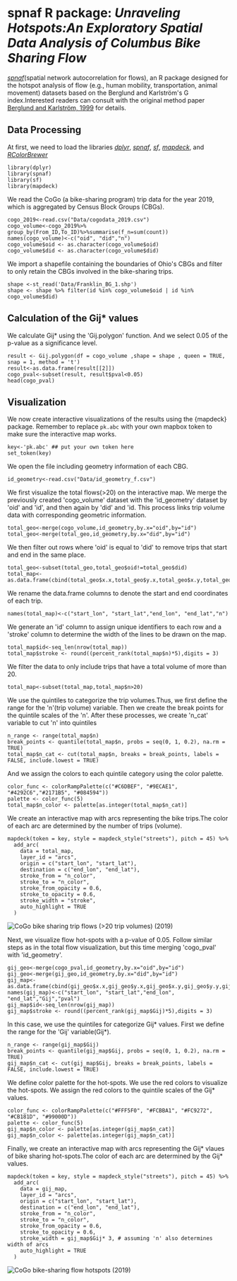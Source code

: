 
# spnaf R package: *Unraveling Hotspots:An Exploratory Spatial Data Analysis of Columbus Bike Sharing Flow*

[*spnaf*](https://cran.r-project.org/web/packages/spnaf/index.html)(spatial network autocorrelation for flows), an R package designed for the hotspot analysis of flow (e.g., human mobility, transportation, animal movement) datasets based on the Berglund and Karlström's G index.Interested readers can consult with the original method paper [Berglund and Karlström, 1999](https://link.springer.com/content/pdf/10.1007/s101090050013.pdf) for details. 

## Data Processing

At first, we need to load the libraries [*dplyr*](https://cran.r-project.org/web/packages/dplyr/index.html), [*spnaf*](https://cran.r-project.org/web/packages/spnaf/index.html), [*sf*](https://cran.r-project.org/web/packages/sf/index.html), [*mapdeck*](https://cran.r-project.org/web/packages/mapdeck/index.html), and [*RColorBrewer*](https://cran.r-project.org/web/packages/RColorBrewer/index.html)

```{r load the libraries need}
library(dplyr)
library(spnaf)
library(sf)
library(mapdeck)
```


We read the CoGo (a bike-sharing program) trip data for the year 2019, which is aggregated by Census Block Groups (CBGs).


```{r load data}
cogo_2019<-read.csv("Data/cogodata_2019.csv")
cogo_volume<-cogo_2019%>% group_by(From_ID,To_ID)%>%summarise(f_n=sum(count))
names(cogo_volume)<-c("oid", "did","n")
cogo_volume$oid <- as.character(cogo_volume$oid)
cogo_volume$did <- as.character(cogo_volume$did)
```



We import a shapefile containing the boundaries of Ohio's CBGs and filter to only retain the CBGs involved in the bike-sharing trips.



```{r import shapefile}
shape <-st_read('Data/Franklin_BG_1.shp')
shape <- shape %>% filter(id %in% cogo_volume$oid | id %in% cogo_volume$did)
```


## Calculation of the Gij\* values 


We calculate Gij\* using the 'Gij.polygon' function. And we select 0.05 of the p-value as a significance level.


```{r Gij calculation}
result <- Gij.polygon(df = cogo_volume ,shape = shape , queen = TRUE, snap = 1, method = 't')
result<-as.data.frame(result[[2]])
cogo_pval<-subset(result, result$pval<0.05)
head(cogo_pval)
```



## Visualization


We now create interactive visualizations of the results using the {mapdeck} package. Remember to replace `pk.abc` with your own mapbox token to make sure the interactive map works.


```{r set up the personal token}
key<-'pk.abc' ## put your own token here
set_token(key)
```


We open the file including geometry information of each CBG.


```{r open the geometry file}
id_geometry<-read.csv("Data/id_geometry_f.csv")
```


We first visualize the total flows(\>20) on the interactive map. We merge the previously created 'cogo_volume' dataset with the 'id_geometry' dataset by 'oid' and 'id', and then again by 'did' and 'id. This process links trip volume data with corresponding geometric information.


```{r data processing}
total_geo<-merge(cogo_volume,id_geometry,by.x="oid",by="id")
total_geo<-merge(total_geo,id_geometry,by.x="did",by="id")
```


We then filter out rows where 'oid' is equal to 'did' to remove trips that start and end in the same place.


```{r filter the data.frame}
total_geo<-subset(total_geo,total_geo$oid!=total_geo$did)
total_map<-as.data.frame(cbind(total_geo$x.x,total_geo$y.x,total_geo$x.y,total_geo$y.y,total_geo$n))
```


We rename the data.frame columns to denote the start and end coordinates of each trip.


```{r rename the data.frame}
names(total_map)<-c("start_lon", "start_lat","end_lon", "end_lat","n")
```


We generate an 'id' column to assign unique identifiers to each row and a 'stroke' column to determine the width of the lines to be drawn on the map.


```{r generate columns}
total_map$id<-seq_len(nrow(total_map))
total_map$stroke <- round((percent_rank(total_map$n)*5),digits = 3)
```

We filter the data to only include trips that have a total volume of more than 20.

```{r subset the data.frame}
total_map<-subset(total_map,total_map$n>20)
```


We use the quintiles to categorize the trip volumes.Thus, we first define the range for the 'n'(trip volume) variable. Then we create the break points for the quintile scales of the 'n'. After these processes, we create 'n_cat' variable to cut 'n' into quintiles


```{r cut into quintiles}
n_range <- range(total_map$n)
break_points <- quantile(total_map$n, probs = seq(0, 1, 0.2), na.rm = TRUE)
total_map$n_cat <- cut(total_map$n, breaks = break_points, labels = FALSE, include.lowest = TRUE)
```


And we assign the colors to each quintile category using the color palette.


```{r assing colors}
color_func <- colorRampPalette(c("#C6DBEF", "#9ECAE1", "#4292C6","#2171B5", "#084594"))
palette <- color_func(5)
total_map$n_color <- palette[as.integer(total_map$n_cat)]
```


We create an interactive map with arcs representing the bike trips.The color of each arc are determined by the number of trips (volume).


```{r visualization:total volumes,eval=FALSE}
mapdeck(token = key, style = mapdeck_style("streets"), pitch = 45) %>%
  add_arc(
    data = total_map,
    layer_id = "arcs",
    origin = c("start_lon", "start_lat"),
    destination = c("end_lon", "end_lat"),
    stroke_from = "n_color",
    stroke_to = "n_color",
    stroke_from_opacity = 0.6,
    stroke_to_opacity = 0.6,
    stroke_width = "stroke",
    auto_highlight = TRUE
  )
```

![CoGo bike sharing trip flows (>20 trip volumes) (2019)](Maps/Figure1.png)


Next, we visualize flow hot-spots with a p-value of 0.05. Follow similar steps as in the total flow visualization, but this time merging 'cogo_pval' with 'id_geometry'.


```{r data processing for flow hot-spots}
gij_geo<-merge(cogo_pval,id_geometry,by.x="oid",by="id")
gij_geo<-merge(gij_geo,id_geometry,by.x="did",by="id")
gij_map<-as.data.frame(cbind(gij_geo$x.x,gij_geo$y.x,gij_geo$x.y,gij_geo$y.y,gij_geo$Gij,gij_geo$pval))
names(gij_map)<-c("start_lon", "start_lat","end_lon", "end_lat","Gij","pval")
gij_map$id<-seq_len(nrow(gij_map))
gij_map$stroke <- round((percent_rank(gij_map$Gij)*5),digits = 3)
```


In this case, we use the quintiles for categorize Gij\* values. First we define the range for the 'Gij' variable(Gij\*).


```{r cut the Gij valables into quintiles}
n_range <- range(gij_map$Gij)
break_points <- quantile(gij_map$Gij, probs = seq(0, 1, 0.2), na.rm = TRUE)
gij_map$n_cat <- cut(gij_map$Gij, breaks = break_points, labels = FALSE, include.lowest = TRUE)
```


We define color palette for the hot-spots. We use the red colors to visualize the hot-spots. We assign the red colors to the quintile scales of the Gij\* values.


```{r assing red colors to the Gij quintiles}
color_func <- colorRampPalette(c("#FFF5F0", "#FCBBA1", "#FC9272", "#CB181D", "#99000D")) 
palette <- color_func(5) 
gij_map$n_color <- palette[as.integer(gij_map$n_cat)]
gij_map$n_color <- palette[as.integer(gij_map$n_cat)]
```


Finally, we create an interactive map with arcs representing the Gij\* vlaues of bike sharing hot-spots.The color of each arc are determined by the Gij\* values.


```{r visulazation:flow hot-spots,eval=FALSE}
mapdeck(token = key, style = mapdeck_style("streets"), pitch = 45) %>%
  add_arc(
    data = gij_map,
    layer_id = "arcs",
    origin = c("start_lon", "start_lat"),
    destination = c("end_lon", "end_lat"),
    stroke_from = "n_color",
    stroke_to = "n_color",
    stroke_from_opacity = 0.6,
    stroke_to_opacity = 0.6,
    stroke_width = gij_map$Gij* 3, # assuming 'n' also determines width of arcs
    auto_highlight = TRUE
  )
```


![CoGo bike-sharing flow hotspots (2019)](Maps/Figure2.png)
